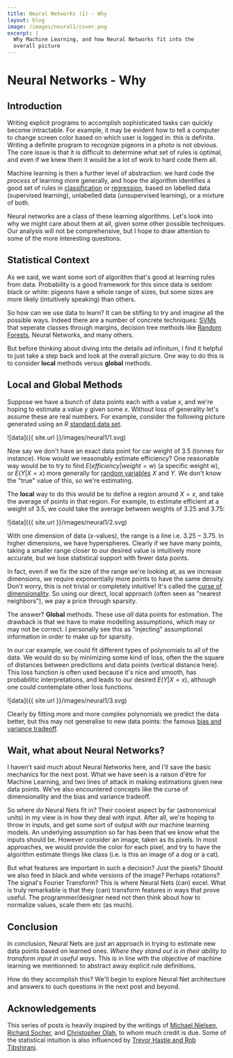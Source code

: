 ```yaml
---
title: Neural Networks (1) - Why
layout: blog
image: /images/neural1/cover.png
excerpt: |
  Why Machine Learning, and how Neural Networks fit into the 
  overall picture
---
```



# Neural Networks - Why

## Introduction

Writing explicit programs to accomplish sophisticated tasks can quickly become 
intractable. For example, it may be evident how to tell a computer to change screen 
color based on which user is logged in: this is definite. Writing a definite program to 
recognize pigeons in a photo is not obvious. The core issue is that it is difficult to 
determine what set of rules is optimal, and even if we knew them it would be a lot of work 
to hard code them all.

Machine learning is then a further level of abstraction: we hard code the _process_ of 
learning more generally, and hope the algorithm identifies a good set of rules in [classification](http://en.wikipedia.org/wiki/Statistical_classification) or [regression](http://en.wikipedia.org/wiki/Regression_analysis), based on labelled data (supervised learning), unlabelled data (unsupervised learning), or a mixture of both.

Neural networks are a class of these learning algorithms. Let's look into why we 
might care about them at all, given some other possible techniques. Our analysis 
will not be comprehensive, but I hope to draw attention to some of the more 
interesting questions.

## Statistical Context

As we said, we want some sort of algorithm that's good at learning rules from data. 
Probability is a good framework for this since data is seldom black or white: pigeons 
have a whole range of sizes, but some sizes are more likely (intuitively speaking) than others.

So how can we use data to learn? It can be stifling to try and imagine all the possible 
ways. Indeed there are a number of concrete techniques: [SVMs](http://en.wikipedia.org/wiki/Support_vector_machine) that seperate classes through margins, decision tree methods like [Random Forests](http://en.wikipedia.org/wiki/Random_forest), Neural Networks, and many others.

But before thinking about diving into the details ad infinitum, I find it helpful to just take a step back and look at the overall picture. One way to do this is to consider 
**local** methods versus **global** methods.

## Local and Global Methods

Suppose we have a bunch of data points each with a value $x$, and we're hoping to 
estimate a value $y$ given some $x$. Without loss of generality let's assume these are 
real numbers. For example, consider the following picture generated using an $R$ 
[standard data set](http://www.statmethods.net/graphs/scatterplot.html).

![data]({{ site.url }}/images/neural1/1.svg)

Now say we don't have an exact data point for car weight of 3.5 (tonnes for instance). How 
would we reasonably estimate efficiency? One reasonable way would be to try to find 
$E(efficiency | weight = w)$ (a specific weight w), or $E(Y | X=x)$ more generally for [random variables](http://en.wikipedia.org/wiki/Random_variable) $X$ and $Y$. We don't know the "true" value of this, so we're estimating.

The **local** way to do this would be to define a region around $X=x$, and take the average of points in that region. For example, to estimate efficient at a weight of $3.5$, 
we could take the average between weights of $3.25$ and $3.75$:

![data]({{ site.url }}/images/neural1/2.svg)

With one dimension of data ($x$-values), the range is a line i.e. $3.25 - 3.75$. In higher 
dimensions, we have hyperspheres. Clearly if we have many points, taking a smaller range closer to our desired value is intuitively more accurate, but we lose statistical support with fewer data points.

In fact, even if we fix the size of the range we're looking at, as we increase dimensions, 
we require exponentially more points to have the same density. Don't worry, this is not 
trivial or completely intuitive! It's called the [curse of dimensionality](http://en.wikipedia.org/wiki/Curse_of_dimensionality). So using our direct, local approach (often seen as "nearest neighbors"), we pay a price through sparsity.

The answer? **Global** methods. These use _all_ data points for estimation. The drawback is that we have to make modelling assumptions, which may or may not be correct. I personally see this as "injecting" assumptional information in order to make up for sparsity.

In our car example, we could fit different types of polynomials to all of the data. We would do so by minimizing some kind of loss, often the the square of distances between predictions and data points (vertical distance here). This loss function is often used because it's nice and smooth, has probabilitic interpretations, and leads to our desired 
$E(Y | X=x)$, although one could contemplate other loss functions.

![data]({{ site.url }}/images/neural1/3.svg)

Clearly by fitting more and more complex polynomials we predict the data better, but this 
may not generalise to new data points: the famous [bias and variance tradeoff](http://en.wikipedia.org/wiki/Bias%E2%80%93variance_tradeoff).

## Wait, what about Neural Networks?

I haven't said much about Neural Networks here, and I'll save the basic mechanics for 
the next post. What we have seen is a raison d'être for Machine Learning, and two lines 
of attack in making estimations given new data points. We've also encountered concepts 
like the curse of dimensionality and the bias and variance tradeoff.

So where _do_ Neural Nets fit in? Their coolest aspect by far (astronomical units) in my view is in how they deal with input. After all, we're hoping to throw in inputs, and get 
some sort of output with our machine learning models. An underlying assumption so far has been that we know what the inputs should be. However consider an image, taken as its pixels. In most approaches, we would provide the color for each pixel, and try to have the algorithm estimate things like class (i.e. is this an image of a dog or a cat).

But what features are important in such a decision? Just the pixels? Should we also feed in black and white versions of the image? Perhaps rotations? The signal's Fourier Transform? This is where Neural Nets (can) excel. What is truly remarkable is that they (can) transform features in ways that prove useful. The programmer/designer need not then 
think about how to normalize values, scale them etc (as much).

## Conclusion

In conclusion, Neural Nets are just an approach in trying to estimate new data points 
based on learned ones. _Where they stand out is in their ability to transform input in useful ways_. This is in line with the objective of machine learning we mentionned: to abstract away explicit rule definitions.

How do they accomplish this? We'll begin to explore Neural Net architecture and answers to such questions in the next post and beyond.

## Acknowledgements

This series of posts is heavily inspired by the writings of 
[Michael Nielsen](http://neuralnetworksanddeeplearning.com/), 
[Richard Socher](http://www.socher.org/index.php/Main/HomePage), and 
[Christopher Olah](http://colah.github.io/), to whom much credit is due. Some of the 
statistical intuition is also influenced by [Trevor Hastie and Rob Tibshirani](http://www.r-bloggers.com/in-depth-introduction-to-machine-learning-in-15-hours-of-expert-videos/).
